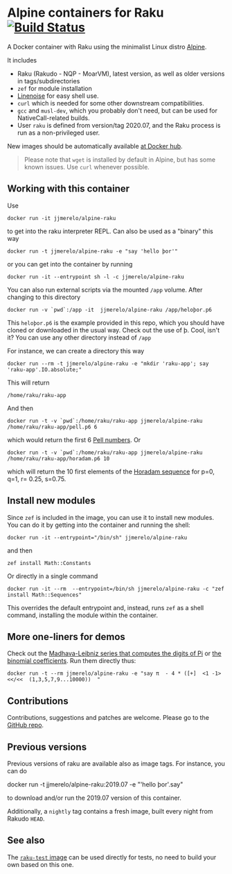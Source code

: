 # Alpine containers for Raku [![Build Status](https://travis-ci.com/github/JJ/alpine-raku.svg?branch=master)](https://travis-ci.com/github/JJ/alpine-raku)

A Docker container with Raku using the minimalist Linux distro [Alpine](https://alpinelinux.org/).

It includes

* Raku (Rakudo - NQP - MoarVM), latest version, as well as older versions in tags/subdirectories
* `zef` for module installation
* [Linenoise](https://github.com/hoelzro/p6-linenoise) for easy shell use.
* `curl` which is needed for some other downstream compatibilities.
* `gcc` and `musl-dev`, which you probably don't need, but can be used
  for NativeCall-related builds.
* User `raku` is defined from version/tag 2020.07, and the Raku process is
  run as a non-privileged user.

New images should be automatically available [at Docker hub](https://hub.docker.com/r/jjmerelo/alpine-raku/).

> Please note that `wget` is installed by default in Alpine, but has some known issues. Use `curl` whenever possible.

## Working with this container

Use

	docker run -it jjmerelo/alpine-raku

to get into the raku interpreter REPL. Can also be used as a "binary" this way

	docker run -t jjmerelo/alpine-raku -e "say 'hello þor'"

or you can get into the container by running

	docker run -it --entrypoint sh -l -c jjmerelo/alpine-raku

You can also run external scripts via the mounted `/app` volume. After changing to this directory

	docker run -v `pwd`:/app -it  jjmerelo/alpine-raku /app/heloþor.p6

This `heloþor.p6` is the example provided in this repo, which you should have cloned or downloaded in the usual way. Check out the use of þ. Cool, isn't it? You can use any other directory instead of `/app`

For instance, we can create a directory this way

	docker run --rm -t jjmerelo/alpine-raku -e "mkdir 'raku-app'; say 'raku-app'.IO.absolute;"


This will return

	/home/raku/raku-app


And then

	docker run -t -v `pwd`:/home/raku/raku-app jjmerelo/alpine-raku /home/raku/raku-app/pell.p6 6


which would return the first 6 [Pell numbers](https://en.wikipedia.org/wiki/Pell_number). Or

	docker run -t -v `pwd`:/home/raku/raku-app jjmerelo/alpine-raku /home/raku/raku-app/horadam.p6 10


which will return the 10 first elements of the [Horadam
sequence](http://mathworld.wolfram.com/HoradamSequence.html) for p=0,
q=1, r= 0.25, s=0.75.

## Install new modules

Since `zef` is included in the image, you can use it to install new
modules. You can do it by getting into the container and running the
shell:

	docker run -it --entrypoint="/bin/sh" jjmerelo/alpine-raku

and then

	zef install Math::Constants


Or directly in a single command

	docker run -it --rm  --entrypoint=/bin/sh jjmerelo/alpine-raku -c "zef install Math::Sequences"


This overrides the default entrypoint and, instead, runs `zef` as a
shell command, installing the module within the container.

## More one-liners for demos

Check out the [Madhava-Leibniz series that computes the digits of
Pi](https://gist.github.com/JJ/eb09eefe5f2bd8ae7d0ea332378a51b9) or
[the binomial
coefficients](https://gist.github.com/JJ/a8634b671e78eda37dc513c6dec68294). Run
them directly thus:

```shell
docker run -t --rm jjmerelo/alpine-raku -e "say π  - 4 * ([+]  <1 -1> <</<<  (1,3,5,7,9...10000))  "
```

## Contributions

Contributions, suggestions and patches are welcome. Please go to the
[GitHub repo](https://github.com/JJ/alpine-raku).

## Previous versions

Previous versions of raku are available also as image tags. For instance, you can do

   docker run -t jjmerelo/alpine-raku:2019.07 -e "'hello þor'.say"

to download and/or run the 2019.07 version of this container.

Additionally, a `nightly` tag contains a fresh image, built every night from Rakudo `HEAD`.

## See also

The [`raku-test` image](https://hub.docker.com/r/jjmerelo/raku-test)
can be used directly for tests, no need to build your own based on
this one.
